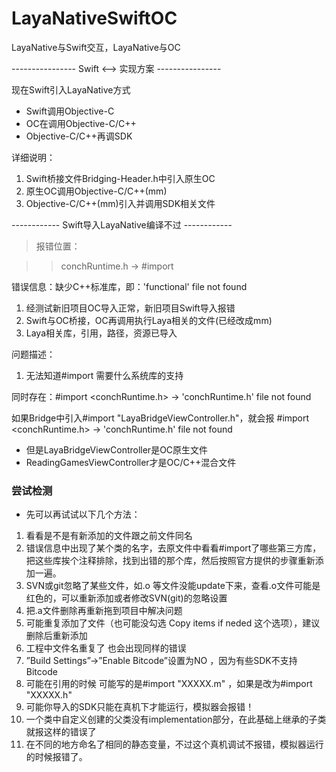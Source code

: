 # LayaNativeSwiftOC
LayaNative与Swift交互，LayaNative与OC

---------------- Swift <--> 实现方案 ---------------- 

现在Swift引入LayaNative方式
+ Swift调用Objective-C
+ OC在调用Objective-C/C++
+ Objective-C/C++再调SDK

详细说明：
1. Swift桥接文件Bridging-Header.h中引入原生OC
2. 原生OC调用Objective-C/C++(mm)
3. Objective-C/C++(mm)引入并调用SDK相关文件

------------ Swift导入LayaNative编译不过 ------------

>报错位置：

>> conchRuntime.h  ->  #import <functional>

错误信息：缺少C++标准库，即：'functional' file not found

1. 经测试新旧项目OC导入正常，新旧项目Swift导入报错
2. Swift与OC桥接，OC再调用执行Laya相关的文件(已经改成mm)
3. Laya相关库，引用，路径，资源已导入

问题描述：
1. 无法知道#import <functional>需要什么系统库的支持
  
同时存在：#import <conchRuntime.h> -> 'conchRuntime.h' file not found

如果Bridge中引入#import "LayaBridgeViewController.h"，就会报
#import <conchRuntime.h> -> 'conchRuntime.h' file not found

- 但是LayaBridgeViewController是OC原生文件
- ReadingGamesViewController才是OC/C++混合文件

### 尝试检测

+ 先可以再试试以下几个方法：
1. 看看是不是有新添加的文件跟之前文件同名
2. 错误信息中出现了某个类的名字，去原文件中看看#import了哪些第三方库，把这些库挨个注释排除，找到出错的那个库，然后按照官方提供的步骤重新添加一遍。
3. SVN或git忽略了某些文件，如.o 等文件没能update下来，查看.o文件可能是红色的，可以重新添加或者修改SVN(git)的忽略设置
4. 把.a文件删除再重新拖到项目中解决问题
5. 可能重复添加了文件（也可能没勾选 Copy items if neded 这个选项），建议删除后重新添加
6. 工程中文件名重复了 也会出现同样的错误
7. ”Build Settings”->”Enable Bitcode”设置为NO ，因为有些SDK不支持Bitcode
8. 可能在引用的时候 可能写的是#import "XXXXX.m" ，如果是改为#import "XXXXX.h"
9. 可能你导入的SDK只能在真机下才能运行，模拟器会报错！
10. 一个类中自定义创建的父类没有implementation部分，在此基础上继承的子类就报这样的错误了
11. 在不同的地方命名了相同的静态变量，不过这个真机调试不报错，模拟器运行的时候报错了。

